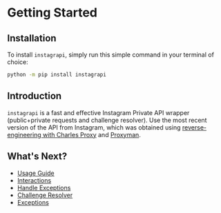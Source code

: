 # Getting Started

## Installation

To install `instagrapi`, simply run this simple command in your terminal of choice:

```bash
python -m pip install instagrapi
```

## Introduction

`instagrapi` is a fast and effective Instagram Private API wrapper (public+private requests and challenge resolver). Use
the most recent version of the API from Instagram, which was obtained
using [reverse-engineering with Charles Proxy](https://github.com/subzeroid/instagrapi/discussions/1182)
and [Proxyman](https://proxyman.io/).

## What's Next?

* [Usage Guide](usage-guide/fundamentals.md)
* [Interactions](usage-guide/interactions.md)
* [Handle Exceptions](usage-guide/handle_exception.md)
* [Challenge Resolver](usage-guide/challenge_resolver.md)
* [Exceptions](exceptions.md)

[docs-main]: index.md
